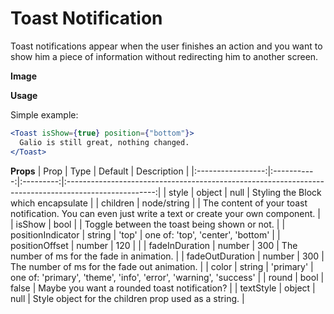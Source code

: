 # Toast Notification
Toast notifications appear when the user finishes an action and you want to show him a piece of information without redirecting him to another screen.


**Image**

**Usage**

Simple example:
```jsx
<Toast isShow={true} position={"bottom"}>
  Galio is still great, nothing changed.
</Toast>
```

**Props**
|        Prop       |     Type    |  Default  |                                              Description                                             |
|:-----------------:|:-----------:|:---------:|:----------------------------------------------------------------------------------------------------:|
|       style       |    object   |    null   |                                  Styling the Block which encapsulate                                 |
|      children     | node/string |           | The content of your toast notification. You can even just write a text or create your own component. |
|       isShow      |     bool    |           |                             Toggle between the toast being shown or not.                             |
| positionIndicator |    string   |   'top'   |                                   one of: 'top', 'center', 'bottom'                                  |
|   positionOffset  |    number   |    120    |                                                                                                      |
|   fadeInDuration  |    number   |    300    |                              The number of ms for the fade in animation.                             |
|  fadeOutDuration  |    number   |    300    |                             The number of ms for the fade out animation.                             |
|       color       |    string   | 'primary' |                   one of: 'primary', 'theme', 'info', 'error', 'warning', 'success'                  |
|       round       |     bool    |   false   |                             Maybe you want a rounded toast notification?                             |
|     textStyle     |    object   |    null   |                         Style object for the children prop used as a string.                         |

